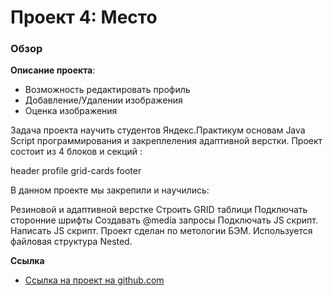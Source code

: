 # Проект 4: Место

### Обзор

 **Описание проекта**: 
 - Возможность редактировать профиль
 - Добавление/Удалении изображения
 - Оценка изображения
 
  Задача проекта научить студентов Яндекс.Практикум основам Java Script программирования и закреплеления адаптивной верстки. 
  Проект состоит из 4 блоков и секций :

header
profile
grid-cards
footer

В данном проекте мы закрепили и научились:

Резиновой и адаптивной верстке
Строить GRID таблици
Подключать сторонние шрифты
Создавать @media запросы
Подключать JS скрипт.
Написать JS скрипт.
Проект сделан по метологии БЭМ. Используется файловая структура Nested.

**Ссылка**

* [Ссылка на проект на github.com]( https://yan4on.github.io/mesto/)
